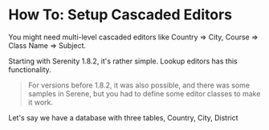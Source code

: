 # How To: Setup Cascaded Editors

You might need multi-level cascaded editors like Country => City, Course => Class Name => Subject.

Starting with Serenity 1.8.2, it's rather simple. Lookup editors has this functionality.

> For versions before 1.8.2, it was also possible, and there was some samples in Serene, but you had to define some editor classes to make it work.

Let's say we have a database with three tables, Country, City, District